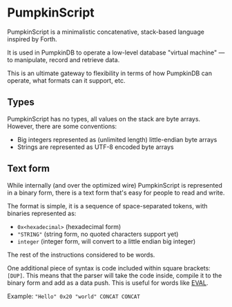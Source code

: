 # PumpkinScript

PumpkinScript is a minimalistic concatenative, stack-based language inspired
by Forth.

It is used in PumpkinDB to operate a low-level database "virtual machine" —
to manipulate, record and retrieve data.

This is an ultimate gateway to flexibility in terms of how PumpkinDB can operate, what
formats can it support, etc.

## Types

PumpkinScript has no types, all values on the stack are byte arrays. However,
there are some conventions:

* Big integers represented as (unlimited length) little-endian byte arrays
* Strings are represented as UTF-8 encoded byte arrays

## Text form

While internally (and over the optimized wire) PumpkinScript is represented
in a binary form, there is a text form that's easy for people to read
and write.

The format is simple, it is a sequence of space-separated tokens,
with binaries represented as:

* `0x<hexadecimal>` (hexadecimal form)
* `"STRING"` (string form, no quoted characters support yet)
* `integer` (integer form, will convert to a little endian big integer)

The rest of the instructions considered to be words.

One additional piece of syntax is code included within square
brackets: `[DUP]`. This means that the parser will take the code inside,
compile it to the binary form and add as a data push. This is useful for
words like [EVAL](EVAL.md).

Example: `"Hello" 0x20 "world" CONCAT CONCAT`

